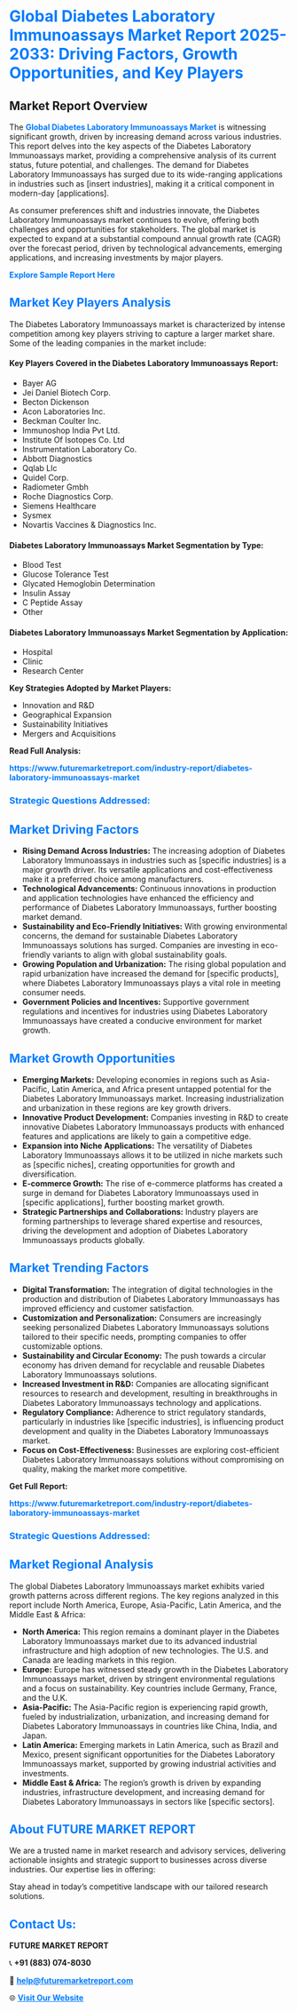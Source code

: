 <h1 style="color: #007BFF;">Global Diabetes Laboratory Immunoassays Market Report 2025-2033: Driving Factors, Growth Opportunities, and Key Players</h1>

<section id="overview">
<h2>Market Report Overview</h2>
<p>The <a href="https://www.futuremarketreport.com/industry-report/diabetes-laboratory-immunoassays-market" style="color: #007BFF; text-decoration: none;"><strong>Global Diabetes Laboratory Immunoassays Market</strong></a> is witnessing significant growth, driven by increasing demand across various industries. This report delves into the key aspects of the Diabetes Laboratory Immunoassays market, providing a comprehensive analysis of its current status, future potential, and challenges. The demand for Diabetes Laboratory Immunoassays has surged due to its wide-ranging applications in industries such as [insert industries], making it a critical component in modern-day [applications].</p>
<p>As consumer preferences shift and industries innovate, the Diabetes Laboratory Immunoassays market continues to evolve, offering both challenges and opportunities for stakeholders. The global market is expected to expand at a substantial compound annual growth rate (CAGR) over the forecast period, driven by technological advancements, emerging applications, and increasing investments by major players.</p>
</section>

<section id="overview">
<p><a href="https://www.futuremarketreport.com/request-sample/reportId=53263" style="color: #007BFF; text-decoration: none;"><strong>Explore Sample Report Here</strong></a></p>
</section>

<section id="key-players">
<h2 style="color: #007BFF;">Market Key Players Analysis</h2>
<p>The Diabetes Laboratory Immunoassays market is characterized by intense competition among key players striving to capture a larger market share. Some of the leading companies in the market include:</p>
<h4>Key Players Covered in the Diabetes Laboratory Immunoassays Report:</h4>
<ul><li>Bayer AG</li><li>Jei Daniel Biotech Corp.</li><li>Becton Dickenson</li><li>Acon Laboratories Inc.</li><li>Beckman Coulter Inc.</li><li>Immunoshop India Pvt Ltd.</li><li>Institute Of Isotopes Co. Ltd</li><li>Instrumentation Laboratory Co.</li><li>Abbott Diagnostics</li><li>Qqlab Llc</li><li>Quidel Corp.</li><li>Radiometer Gmbh</li><li>Roche Diagnostics Corp.</li><li>Siemens Healthcare</li><li>Sysmex</li><li>Novartis Vaccines &amp; Diagnostics Inc.</li></ul>
<h4>Diabetes Laboratory Immunoassays Market Segmentation by Type:</h4>
<ul><li>Blood Test</li><li>Glucose Tolerance Test</li><li>Glycated Hemoglobin Determination</li><li>Insulin Assay</li><li>C Peptide Assay</li><li>Other</li></ul>

<h4>Diabetes Laboratory Immunoassays Market Segmentation by Application:</h4>
<ul><li>Hospital</li><li>Clinic</li><li>Research Center</li></ul>
<p><strong>Key Strategies Adopted by Market Players:</strong></p>
<ul>
<li>Innovation and R&D</li>
<li>Geographical Expansion</li>
<li>Sustainability Initiatives</li>
<li>Mergers and Acquisitions</li>
</ul>
</section>

<section>
<p><strong>Read Full Analysis: </strong></p><a href="https://www.futuremarketreport.com/industry-report/diabetes-laboratory-immunoassays-market" style="color: #007BFF; text-decoration: none;"><strong>https://www.futuremarketreport.com/industry-report/diabetes-laboratory-immunoassays-market</strong></a>
<h3 style="color: #007BFF;">Strategic Questions Addressed:</h3>
</section>

<section id="driving-factors">
<h2 style="color: #007BFF;">Market Driving Factors</h2>
<ul>
<li><strong>Rising Demand Across Industries:</strong> The increasing adoption of Diabetes Laboratory Immunoassays in industries such as [specific industries] is a major growth driver. Its versatile applications and cost-effectiveness make it a preferred choice among manufacturers.</li>
<li><strong>Technological Advancements:</strong> Continuous innovations in production and application technologies have enhanced the efficiency and performance of Diabetes Laboratory Immunoassays, further boosting market demand.</li>
<li><strong>Sustainability and Eco-Friendly Initiatives:</strong> With growing environmental concerns, the demand for sustainable Diabetes Laboratory Immunoassays solutions has surged. Companies are investing in eco-friendly variants to align with global sustainability goals.</li>
<li><strong>Growing Population and Urbanization:</strong> The rising global population and rapid urbanization have increased the demand for [specific products], where Diabetes Laboratory Immunoassays plays a vital role in meeting consumer needs.</li>
<li><strong>Government Policies and Incentives:</strong> Supportive government regulations and incentives for industries using Diabetes Laboratory Immunoassays have created a conducive environment for market growth.</li>
</ul>
</section>

<section id="growth-opportunities">
<h2 style="color: #007BFF;">Market Growth Opportunities</h2>
<ul>
<li><strong>Emerging Markets:</strong> Developing economies in regions such as Asia-Pacific, Latin America, and Africa present untapped potential for the Diabetes Laboratory Immunoassays market. Increasing industrialization and urbanization in these regions are key growth drivers.</li>
<li><strong>Innovative Product Development:</strong> Companies investing in R&D to create innovative Diabetes Laboratory Immunoassays products with enhanced features and applications are likely to gain a competitive edge.</li>
<li><strong>Expansion into Niche Applications:</strong> The versatility of Diabetes Laboratory Immunoassays allows it to be utilized in niche markets such as [specific niches], creating opportunities for growth and diversification.</li>
<li><strong>E-commerce Growth:</strong> The rise of e-commerce platforms has created a surge in demand for Diabetes Laboratory Immunoassays used in [specific applications], further boosting market growth.</li>
<li><strong>Strategic Partnerships and Collaborations:</strong> Industry players are forming partnerships to leverage shared expertise and resources, driving the development and adoption of Diabetes Laboratory Immunoassays products globally.</li>
</ul>
</section>

<section id="trending-factors">
<h2 style="color: #007BFF;">Market Trending Factors</h2>
<ul>
<li><strong>Digital Transformation:</strong> The integration of digital technologies in the production and distribution of Diabetes Laboratory Immunoassays has improved efficiency and customer satisfaction.</li>
<li><strong>Customization and Personalization:</strong> Consumers are increasingly seeking personalized Diabetes Laboratory Immunoassays solutions tailored to their specific needs, prompting companies to offer customizable options.</li>
<li><strong>Sustainability and Circular Economy:</strong> The push towards a circular economy has driven demand for recyclable and reusable Diabetes Laboratory Immunoassays solutions.</li>
<li><strong>Increased Investment in R&D:</strong> Companies are allocating significant resources to research and development, resulting in breakthroughs in Diabetes Laboratory Immunoassays technology and applications.</li>
<li><strong>Regulatory Compliance:</strong> Adherence to strict regulatory standards, particularly in industries like [specific industries], is influencing product development and quality in the Diabetes Laboratory Immunoassays market.</li>
<li><strong>Focus on Cost-Effectiveness:</strong> Businesses are exploring cost-efficient Diabetes Laboratory Immunoassays solutions without compromising on quality, making the market more competitive.</li>
</ul>
</section>

<section>
<p><strong>Get Full Report: </strong></p><a href="https://www.futuremarketreport.com/industry-report/diabetes-laboratory-immunoassays-market" style="color: #007BFF; text-decoration: none;"><strong>https://www.futuremarketreport.com/industry-report/diabetes-laboratory-immunoassays-market</strong></a>
<h3 style="color: #007BFF;">Strategic Questions Addressed:</h3>
</section>


<section id="regional-analysis">
<h2 style="color: #007BFF;">Market Regional Analysis</h2>
<p>The global Diabetes Laboratory Immunoassays market exhibits varied growth patterns across different regions. The key regions analyzed in this report include North America, Europe, Asia-Pacific, Latin America, and the Middle East & Africa:</p>
<ul>
<li><strong>North America:</strong> This region remains a dominant player in the Diabetes Laboratory Immunoassays market due to its advanced industrial infrastructure and high adoption of new technologies. The U.S. and Canada are leading markets in this region.</li>
<li><strong>Europe:</strong> Europe has witnessed steady growth in the Diabetes Laboratory Immunoassays market, driven by stringent environmental regulations and a focus on sustainability. Key countries include Germany, France, and the U.K.</li>
<li><strong>Asia-Pacific:</strong> The Asia-Pacific region is experiencing rapid growth, fueled by industrialization, urbanization, and increasing demand for Diabetes Laboratory Immunoassays in countries like China, India, and Japan.</li>
<li><strong>Latin America:</strong> Emerging markets in Latin America, such as Brazil and Mexico, present significant opportunities for the Diabetes Laboratory Immunoassays market, supported by growing industrial activities and investments.</li>
<li><strong>Middle East & Africa:</strong> The region’s growth is driven by expanding industries, infrastructure development, and increasing demand for Diabetes Laboratory Immunoassays in sectors like [specific sectors].</li>
</ul>
</section>

<footer>
<h2 style="color: #007BFF;">About FUTURE MARKET REPORT</h2>
<p>We are a trusted name in market research and advisory services, delivering actionable insights and strategic support to businesses across diverse industries. Our expertise lies in offering:</p>

<p>Stay ahead in today’s competitive landscape with our tailored research solutions.</p>

<h2 style="color: #007BFF;">Contact Us:</h2>
<p><strong>FUTURE MARKET REPORT</strong></p>
<p>📞 <strong>+91 (883) 074-8030</strong></p>
<p>📧 <strong><a href="mailto:help@futuremarketreport.com" style="color: #007BFF;">help@futuremarketreport.com</a></strong></p>
<p>🌐 <strong><a href="https://www.futuremarketreport.com/" style="color: #007BFF;">Visit Our Website</a></strong></p>
</footer>